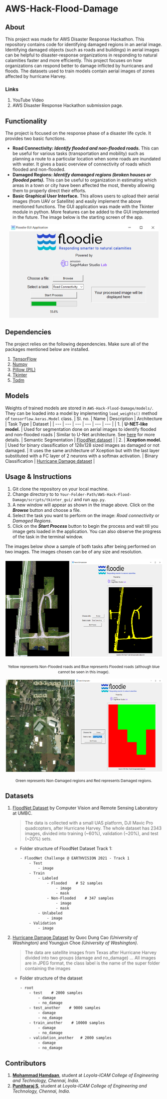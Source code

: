 # AWS-Hack-Flood-Damage
## About
This project was made for AWS Disaster Response Hackathon. This repository contains code for identifying damaged regions in an aerial image. Identifying damaged objects (such as roads and buildings) in aerial images can be helpful to disaster-response organizations in responding to natural calamities faster and more efficiently. This project focuses on how organizations can respond better to damage inflicted by hurricanes and floods. The datasets used to train models contain aerial images of zones affected by hurricane Harvey.

### Links
1. YouTube Video
2. AWS Disaster Response Hackathon submission page. 

## Functionality
The project is focused on the response phase of a disaster life cycle. It provides two basic functions. 
* **Road Connectivity: *Identify flooded and non-flooded roads.*** This can be useful for various tasks (transportation and mobility) such as planning a route to a particular location when some roads are inundated with water. It gives a basic overview of connectivity of roads which flooded and non-flooded. 
* **Damaged Regions: *Identify damaaged regions (broken houses or flooded parts).*** This can be useful to organization in estimating which areas in a town or city have been affected the most, thereby allowing them to properly direct their efforts. 
* **Basic Graphical User Interface.**</b> This allows users to upload their aerial images (from UAV or Satellite) and easily implement the above mentioned functions. The GUI application was made with the Tkinter module in python. More features can be added to the GUI implemented in the future. The image below is the starting screen of the app. 
<p align="center">
  <img src="assets/images/GUI_init_screen.png" style="height: 300px; width: 479px;"/>
</p>

## Dependencies 
The project relies on the following dependencies. Make sure all of the packages mentioned below are installed.
1. [TensorFlow](https://www.tensorflow.org/)
2. [Numpy](https://numpy.org/) 
3. [Pillow (PIL)](https://pillow.readthedocs.io/en/stable/)
4. [Tkinter](https://docs.python.org/3/library/tkinter.html)
5. [Tqdm](https://github.com/tqdm/tqdm)

## Models
Weights of trained models are stored in `AWS-Hack-Flood-Damage/models/`. They can be loaded into a model by implementing `load_weights()` method of `tensorflow.keras.Model` class.
| Sl. no. | Name | Description | Architecture | Task Type | Dataset | 
| --- | --- | --- | --- | --- | --- |
| 1. | **U-NET-like model.** | Used for segmentation done on aerial images to identify flooded and non-flooded roads | Similar to U-Net architecture. See [here](https://github.com/hamdaan19/AWS-Hack-Flood-Damage/blob/main/scripts/unet_xception_model.py) for more details. | Semantic Segmentation | [FloodNet dataset](https://github.com/BinaLab/FloodNet-Challenge-EARTHVISION2021) | 
| 2. | **Xception model.** | Used for binary classification of 128x128 sized images as damaged or not damaged. | It uses the same architecture of Xception but with the last layer substituted with a FC layer of 2 neurons with a softmax activation. | Binary Classification | [Hurricane Damage dataset](https://ieee-dataport.org/open-access/detecting-damaged-buildings-post-hurricane-satellite-imagery-based-customized) |

## Usage & Instructions 
1. Git clone the repository on your local machine. 
2. Change directory to to `Your-Folder-Path/AWS-Hack-Flood-Damage/scripts/tkinter_gui/` and run `app.py`.
3. A new window will appear as shown in the image above. Click on the ***Browse*** button and choose a file. 
4. Select the task you want to perform on the image: *Road connectivity* or *Damaged Regions*.
5. Click on the ***Start Process*** button to begin the process and wait till you image gets loaded in the application. You can also observe the progress of the task in the terminal window. 

The images below show a sample of both tasks after being performed on two images. The images chosen can be of any size and resolution. 

<p align="center">
  <img src="assets/images/road_connectivity.png" style="height: 319px; width: 673px;"/>
</p>
<p align="center"><small>Yellow represents Non-Flooded roads and Blue represents Flooded roads (although blue cannot be seen in this image).</small></p>
<p align="center">
  <img src="assets/images/damaged_regions.png" style="height: 300px; width: 673px;"/>
</p>
<p align="center"><small>Green represents Non-Damaged regions and Red represents Damaged regions.</small></p>

## Datasets
1. [FloodNet Dataset](https://github.com/BinaLab/FloodNet-Challenge-EARTHVISION2021) by Computer Vision and Remote Sensing Laboratory at UMBC. 

   > The data is collected with a small UAS platform, DJI Mavic Pro quadcopters, after Hurricane Harvey. The whole dataset has 2343 images, divided into training (~60%), validation (~20%), and test (~20%) sets.
   * Folder structure of FloodNet Dataset Track 1:  
  
     ```
     - FloodNet Challenge @ EARTHVISION 2021 - Track 1
         - Test
             - image 
         - Train
             - Labeled
                 - Flooded    # 52 samples
                     - image
                     - mask 
                 - Non-Flooded    # 347 samples
                     - image
                     - mask 
             - Unlabeled 
                 - image 
         - Validation 
             - image 
      ```

2. [Hurricane Damage Dataset](https://ieee-dataport.org/open-access/detecting-damaged-buildings-post-hurricane-satellite-imagery-based-customized) by Quoc Dung Cao *(University of Washington)* and Youngjun Choe *(University of Washington)*. 

   > The data are satellite images from Texas after Hurricane Harvey divided into two groups (damage and no_damage) ... All images are in JPEG format, the class label is the name of the super folder containing the images

   * Folder structure of the dataset
  
     ```
     - root
         - test    # 2000 samples
             - damage
             - no_damage 
         - test_another    # 9000 samples
             - damage
             - no_damage
         - train_another    # 10000 samples
             - damage
             - no_damage 
         - validation_another   # 2000 samples 
             - damage
             - no_damage 
     ```

## Contributors
1. [**Mohammad Hamdaan**](https://github.com/hamdaan19), student at *Loyola-ICAM College of Engineering and Technology, Chennai, India*.
2. [**Punitharaj S**](https://github.com/Punitharaj-s), student at *Loyola-ICAM College of Engineering and Technology, Chennai, India*.
